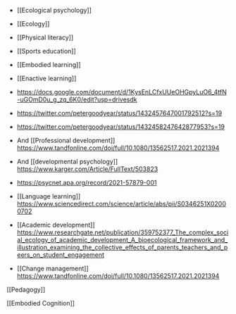- [[Ecological psychology]]
- [[Ecology]]
- [[Physical literacy]]
- [[Sports education]]
- [[Embodied learning]]
- [[Enactive learning]]

- https://docs.google.com/document/d/1KysEnLCfxUUeOHGpyLuO6_4tfN-uGOmD0u_g_zq_6K0/edit?usp=drivesdk
- https://twitter.com/petergoodyear/status/1432457647001792512?s=19
- https://twitter.com/petergoodyear/status/1432458247642877953?s=19

- And [[Professional development]] https://www.tandfonline.com/doi/full/10.1080/13562517.2021.2021394

- And [[developmental psychology]] https://www.karger.com/Article/FullText/503823

- https://psycnet.apa.org/record/2021-57879-001

- [[Language learning]] https://www.sciencedirect.com/science/article/abs/pii/S0346251X02000702

- [[Academic development]] https://www.researchgate.net/publication/359752377_The_complex_social_ecology_of_academic_development_A_bioecological_framework_and_illustration_examining_the_collective_effects_of_parents_teachers_and_peers_on_student_engagement

- [[Change management]] https://www.tandfonline.com/doi/full/10.1080/13562517.2021.2021394

[[Pedagogy]]

[[Embodied Cognition]]
